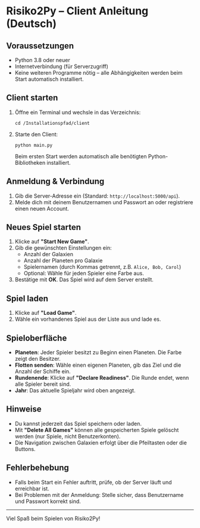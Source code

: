 # Risiko2Py – Client Anleitung (Deutsch)

## Voraussetzungen

- Python 3.8 oder neuer
- Internetverbindung (für Serverzugriff)
- Keine weiteren Programme nötig – alle Abhängigkeiten werden beim Start automatisch installiert.

## Client starten

1. Öffne ein Terminal und wechsle in das Verzeichnis:
   ```
   cd /Installationspfad/client
   ```

2. Starte den Client:
   ```
   python main.py
   ```

   Beim ersten Start werden automatisch alle benötigten Python-Bibliotheken installiert.

## Anmeldung & Verbindung

1. Gib die Server-Adresse ein (Standard: `http://localhost:5000/api`).
2. Melde dich mit deinem Benutzernamen und Passwort an oder registriere einen neuen Account.

## Neues Spiel starten

1. Klicke auf **"Start New Game"**.
2. Gib die gewünschten Einstellungen ein:
   - Anzahl der Galaxien
   - Anzahl der Planeten pro Galaxie
   - Spielernamen (durch Kommas getrennt, z.B. `Alice, Bob, Carol`)
   - Optional: Wähle für jeden Spieler eine Farbe aus.
3. Bestätige mit **OK**. Das Spiel wird auf dem Server erstellt.

## Spiel laden

1. Klicke auf **"Load Game"**.
2. Wähle ein vorhandenes Spiel aus der Liste aus und lade es.

## Spieloberfläche

- **Planeten**: Jeder Spieler besitzt zu Beginn einen Planeten. Die Farbe zeigt den Besitzer.
- **Flotten senden**: Wähle einen eigenen Planeten, gib das Ziel und die Anzahl der Schiffe ein.
- **Rundenende**: Klicke auf **"Declare Readiness"**. Die Runde endet, wenn alle Spieler bereit sind.
- **Jahr**: Das aktuelle Spieljahr wird oben angezeigt.

## Hinweise

- Du kannst jederzeit das Spiel speichern oder laden.
- Mit **"Delete All Games"** können alle gespeicherten Spiele gelöscht werden (nur Spiele, nicht Benutzerkonten).
- Die Navigation zwischen Galaxien erfolgt über die Pfeiltasten oder die Buttons.

## Fehlerbehebung

- Falls beim Start ein Fehler auftritt, prüfe, ob der Server läuft und erreichbar ist.
- Bei Problemen mit der Anmeldung: Stelle sicher, dass Benutzername und Passwort korrekt sind.

---

Viel Spaß beim Spielen von Risiko2Py!